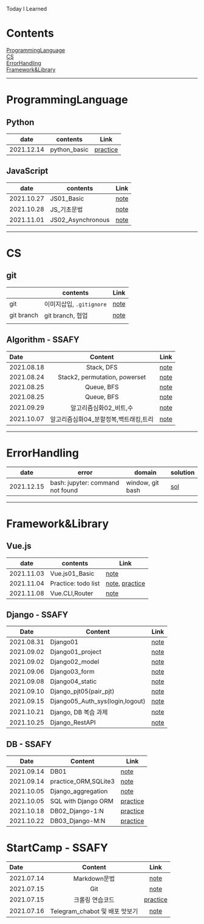 Today I Learned
# Contents

[ProgrammingLanguage ](#ProgrammingLanguage)   
[CS](#CS)    
[ErrorHandling](#ErrorHandling)    
[Framework&Library](#frameworklibrary)    



---




# ProgrammingLanguage
## Python
| date | contents                 | Link                      |
| ---------- | ------------------------ | ------------------------- |
| 2021.12.14 | python_basic | [practice](./ProgrammingLanguage/Python/.md) |



## JavaScript

| date | contents                 | Link                      |
| ---------- | ------------------------ | ------------------------- |
| 2021.10.27 | JS01_Basic | [note](./note/JS01.md)      |
| 2021.10.28 | JS_기초문법 | [note](./note/JS_Basic.md) |
| 2021.11.01 | JS02_Asynchronous | [note](./note/JS02.md) |

---



# CS

## git

|            | contents                 | Link                      |
| ---------- | ------------------------ | ------------------------- |
| git        | 이미지삽입, `.gitignore` | [note](./note/note.md)  |
| git branch | git branch, 협업         | [note](./note/gitbranch.md) |
|            |                          |                           |



## Algorithm - SSAFY

| Date       |            Content            |           Link          |
| :--------- | :---------------------------: | :-----------------------:|
| 2021.08.18 |          Stack, DFS           |   [note](./note/stack.md)  |
| 2021.08.24 | Stack2, permutation, powerset |  [note](./note/stack2.md)  |
| 2021.08.25 |          Queue, BFS           | [note](./note/Queue,BFS.md)|
| 2021.08.25 |          Queue, BFS           | [note](./note/Queue,BFS.md)|
| 2021.09.29 |          알고리즘심화02_비트,수         | [note](./note/알고리즘심화02_start.md)|
| 2021.10.07 |          알고리즘심화04_분할정복,백트래킹,트리  | [note](./note/알고리즘심화04_분할정복,백트래킹.md)|


---



# ErrorHandling
| date       | error | domain | solution |
| ---------- | ------------------------ | ------------------------- | ---------- |
| 2021.12.15 | bash: jupyter: command not found | window, git bash | [sol](./ErrorHandling/jupyterCommandError.md) |

---



# Framework&Library

## Vue.js

| date | contents                 | Link                      |
| ---------- | ------------------------ | ------------------------- |
| 2021.11.03 | Vue.js01_Basic | [note](./note/Vue01.md)      |
| 2021.11.04 | Practice: todo list |[note](./note/Vue01_Workshop.md), [practice](./practice/Vue_02_Workshop.html)      |
| 2021.11.08 | Vue.CLI,Router |[note](./note/Vue02_router.md)|



## Django - SSAFY

| Date       | Content        | Link                   |
| ---------- | -------------- | ---------------------- |
| 2021.08.31 | Django01       | [note](./note/장고.md)   |
| 2021.09.02 | Django01_project | [note](./note/210902_장고실습.md) |
| 2021.09.02 | Django02_model | [note](./note/장고02.md) |
| 2021.09.06 | Django03_form | [note](./note/장고03.md) |
| 2021.09.08 | Django04_static | [note](./note/장고04.md) |
| 2021.09.10 | Django_pjt05(pair_pjt) | [note](./note/장고_pjt05.md) |
| 2021.09.15 | Django05_Auth_sys(login,logout) | [note](./note/장고05_01.md)|
| 2021.10.21 | Django, DB 복습 과제 | [note](./note/db_05_homework)|
| 2021.10.25 | Django_RestAPI | [note](./note/장고_restapi.md)|



## DB - SSAFY

| Date       | Content        | Link                   |
| ---------- | -------------- | ---------------------- |
| 2021.09.14 | DB01       | [note](./note/DB01.md) |
| 2021.09.14 | practice_ORM,SQLite3       | [note](./note/db_01_WS.md) |
| 2021.10.05 | Django_aggregation| [note](./note/Django_aggregation.md) |
| 2021.10.05 | SQL with Django ORM| [practice](./practice/orm/SQL_ORM.md) |
| 2021.10.18 | DB02_Django-1:N | [practice](./practice/orm/DB02.md) |
| 2021.10.22 | DB03_Django-M:N | [practice](./practice/orm/DB03.md) |




# StartCamp - SSAFY 

| Date       |            Content             |               Link               |
| :--------- | :----------------------------: | :------------------------------: |
| 2021.07.14 |          Markdown문법          |   [note](./note/markdown안내.md)   |
| 2021.07.15 |              Git               |       [note](./note/git.md)        |
| 2021.07.15 |        크롤링 연습코드         |     [practice](./python_crawling)      |
| 2021.07.16 | Telegram_chabot 및 배포 맛보기 | [note](./note/telegram봇만들기.md) |

